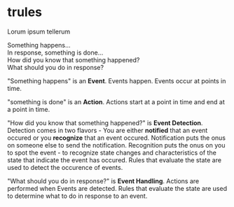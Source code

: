 # trules
Lorum ipsum tellerum

Something happens...  
In response, something is done...  
How did you know that something happened?  
What should you do in response?  

"Something happens" is an **Event**. Events happen. Events occur at points in time.  
  
"something is done" is an **Action**. Actions start at a point in time and end at a point in time.

"How did you know that something happened?" is **Event Detection**. Detection comes in two flavors - You are either **notified** that an event occured or you **recognize** that an event occured. Notification puts the onus on someone else to send the notification. Recognition puts the onus on you to spot the event - to recognize state changes and characteristics of the state that indicate the event has occured. Rules that evaluate the state are used to detect the occurence of events.  

"What should you do in response?" is **Event Handling**. Actions are performed when Events are detected. Rules that evaluate the state are used to determine what to do in response to an event.


